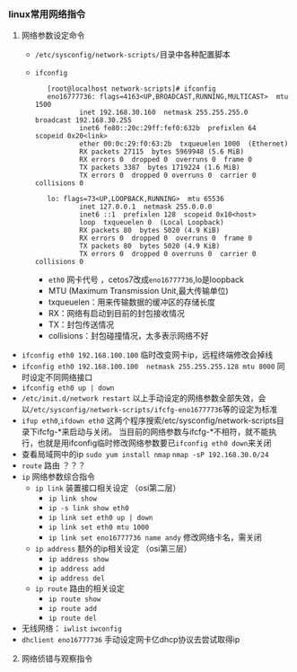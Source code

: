 ### linux常用网络指令
1. 网络参数设定命令
   - `/etc/sysconfig/network-scripts/`目录中各种配置脚本
   - `ifconfig`
   
			[root@localhost network-scripts]# ifconfig
			eno16777736: flags=4163<UP,BROADCAST,RUNNING,MULTICAST>  mtu 1500
			        inet 192.168.30.160  netmask 255.255.255.0  broadcast 192.168.30.255
			        inet6 fe80::20c:29ff:fef0:632b  prefixlen 64  scopeid 0x20<link>
			        ether 00:0c:29:f0:63:2b  txqueuelen 1000  (Ethernet)
			        RX packets 27115  bytes 5969948 (5.6 MiB)
			        RX errors 0  dropped 0  overruns 0  frame 0
			        TX packets 3387  bytes 1719224 (1.6 MiB)
			        TX errors 0  dropped 0 overruns 0  carrier 0  collisions 0
			
			lo: flags=73<UP,LOOPBACK,RUNNING>  mtu 65536
			        inet 127.0.0.1  netmask 255.0.0.0
			        inet6 ::1  prefixlen 128  scopeid 0x10<host>
			        loop  txqueuelen 0  (Local Loopback)
			        RX packets 80  bytes 5020 (4.9 KiB)
			        RX errors 0  dropped 0  overruns 0  frame 0
			        TX packets 80  bytes 5020 (4.9 KiB)
			        TX errors 0  dropped 0 overruns 0  carrier 0  collisions 0
		
	  +  `eth0` 网卡代号 ，cetos7改成`eno16777736`,lo是loopback
	  +   MTU (Maximum Transmission Unit,最大传输单位)
	  +   txqueuelen：用来传输数据的缓冲区的存储长度
	  +   RX：网络有启动到目前的封包接收情况
	  +   TX：封包传送情况
	  +   collisions：封包碰撞情况，太多表示网络不好
  - `ifconfig eth0 192.168.100.100` 临时改变网卡ip，远程终端修改会掉线
  - `ifconfig eth0 192.168.100.100  netmask 255.255.255.128 mtu 8000` 同时设定不同网络接口
  - `ifconfig eth0 up | down`
  - `/etc/init.d/network restart` 以上手动设定的网络参数全部失效，会以`/etc/sysconfig/network-scripts/ifcfg-eno16777736`等的设定为标准
  - `ifup eth0`,`ifdown eth0` 这两个程序搜索/etc/sysconfig/network-scripts目录下ifcfg-*来启动与关闭。 当目前的网络参数与ifcfg-*不相符，就不能执行，也就是用ifconfig临时修改网络参数要已`ifconfig eth0 down`来关闭
  - 查看局域网中的ip `sudo yum install nmap` `nmap -sP 192.168.30.0/24`
  -  `route`   路由 ？？？
  -  `ip` 网络参数综合指令    
     + `ip link` 装置接口相关设定  （osi第二层）
     	 + `ip link show`
     	 + `ip -s link show eth0`
     	 + `ip link set eth0 up | down`
     	 + `ip link set eth0 mtu 1000`
     	 + `ip link set eno16777736 name andy` 修改网络卡名，需关闭
     + `ip address` 额外的ip相关设定 （osi第三层）
     	 + `ip address show` 
     	 + `ip address add`
     	 + `ip address del`
     + `ip route` 路由的相关设定
     	 + `ip route show`
     	 + `ip route add`
     	 + `ip route del`
   - 无线网络： `iwlist` `iwconfig`
   - `dhclient eno16777736` 手动设定网卡亿dhcp协议去尝试取得ip

2. 网络侦错与观察指令
	  